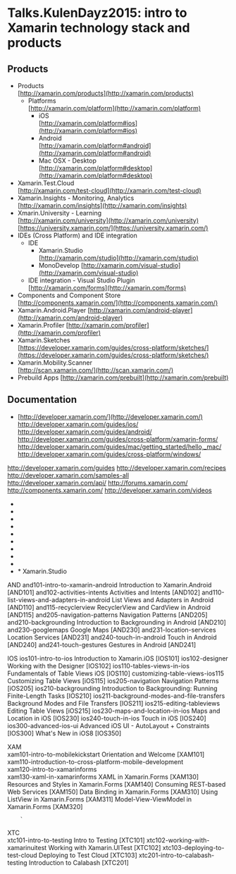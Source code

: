 # Talks.KulenDayz2015: intro to Xamarin technology stack and products


## Products

*	Products		
	[http://xamarin.com/products](http://xamarin.com/products)		
	*	Platforms		
		[http://xamarin.com/platform](http://xamarin.com/platform)	
		* 	iOS		
			[http://xamarin.com/platform#ios](http://xamarin.com/platform#ios)		
		* 	Android		
			[http://xamarin.com/platform#android](http://xamarin.com/platform#android)		
		* 	Mac OSX - Desktop	
			[http://xamarin.com/platform#desktop](http://xamarin.com/platform#desktop)		
*	Xamarin.Test.Cloud		
	[http://xamarin.com/test-cloud](http://xamarin.com/test-cloud)  	
*	Xamarin.Insights - Monitoring, Analytics		  
	[http://xamarin.com/insights](http://xamarin.com/insights)  	
*	Xmarin.University - Learning   		
	[http://xamarin.com/university](http://xamarin.com/university)
	[https://university.xamarin.com/](https://university.xamarin.com/)
*	IDEs (Cross Platform) and IDE integration	
	*	IDE
		*	Xamarin.Studio		
			[http://xamarin.com/studio](http://xamarin.com/studio)  	
		*	MonoDevelop
			[http://xamarin.com/visual-studio](http://xamarin.com/visual-studio)  	
	*	IDE integration - Visual Studio Plugin	 		
		[http://xamarin.com/forms](http://xamarin.com/forms)  	
*	Components and Component Store			
	[http://components.xamarin.com/](http://components.xamarin.com/)  	
*	Xamarin.Android.Player
	[http://xamarin.com/android-player](http://xamarin.com/android-player)  	
*	Xamarin.Profiler
	[http://xamarin.com/profiler](http://xamarin.com/profiler)  	
*	Xamarin.Sketches		
	[https://developer.xamarin.com/guides/cross-platform/sketches/](https://developer.xamarin.com/guides/cross-platform/sketches/)  	
*	Xamarin.Mobility.Scanner			
	[http://scan.xamarin.com/](http://scan.xamarin.com/)  	
*	Prebuild Apps
	[http://xamarin.com/prebuilt](http://xamarin.com/prebuilt)  	



## Documentation



* [http://developer.xamarin.com/](http://developer.xamarin.com/)
http://developer.xamarin.com/guides/ios/
http://developer.xamarin.com/guides/android/
http://developer.xamarin.com/guides/cross-platform/xamarin-forms/
http://developer.xamarin.com/guides/mac/getting_started/hello,_mac/
http://developer.xamarin.com/guides/cross-platform/windows/


http://developer.xamarin.com/guides
http://developer.xamarin.com/recipes
http://developer.xamarin.com/samples-all
http://developer.xamarin.com/api/
http://forums.xamarin.com/
http://components.xamarin.com/
http://developer.xamarin.com/videos


* []()
* []()
* []()
* []()
* []()
* []()
* []()
* []()
* []()
* []()
		*	Xamarin.Studio		






AND	and101-intro-to-xamarin-android	Introduction to Xamarin.Android [AND101]
	and102-activities-intents	Activities and Intents [AND102]
	and110-list-views-and-adapters-in-android	List Views and Adapters in Android [AND110]
	and115-recyclerview	RecyclerView and CardView in Android [AND115]
	and205-navigation-patterns	Navigation Patterns [AND205]
	and210-backgrounding	Introduction to Backgrounding in Android [AND210]
	and230-googlemaps	Google Maps [AND230]
	and231-location-services	Location Services [AND231]
	and240-touch-in-android	Touch in Android [AND240]
	and241-touch-gestures	Gestures in Android [AND241]
		
IOS	ios101-intro-to-ios	Introduction to Xamarin.iOS [IOS101]
	ios102-designer	Working with the Designer [IOS102]
	ios110-tables-views-in-ios	Fundamentals of Table Views iOS [IOS110]
	customizing-table-views-ios115	Customizing Table Views [iOS115]
	ios205-navigation	Navigation Patterns [iOS205]
	ios210-backgrounding	Introduction to Backgrounding: Running Finite-Length Tasks [IOS210]
	ios211-background-modes-and-file-transfers	Background Modes and File Transfers [IOS211]
	ios215-editing-tableviews	Editing Table Views [iOS215]
	ios230-maps-and-location-in-ios	Maps and Location in iOS [IOS230]
	ios240-touch-in-ios	Touch in iOS [IOS240]
	ios300-advanced-ios-ui	Advanced iOS UI - AutoLayout + Constraints [IOS300]
		What's New in iOS8 [IOS350]
		
		
		
XAM		
	xam101-intro-to-mobilekickstart	Orientation and Welcome [XAM101]
	xam110-introduction-to-cross-platform-mobile-development	
	xam120-intro-to-xamarinforms	
	xam130-xaml-in-xamarinforms	XAML in Xamarin.Forms [XAM130]
		Resources and Styles in Xamarin.Forms [XAM140]
		Consuming REST-based Web Services [XAM150]
		Data Binding in Xamarin.Forms [XAM310]
		Using ListView in Xamarin.Forms [XAM311]
		Model-View-ViewModel in Xamarin.Forms [XAM320]
		
		
		
		`
		
XTC		
	xtc101-intro-to-testing	Intro to Testing [XTC101]
	xtc102-working-with-xamarinuitest	Working with Xamarin.UITest [XTC102]
	xtc103-deploying-to-test-cloud	Deploying to Test Cloud [XTC103]
	xtc201-intro-to-calabash-testing	Introduction to Calabash [XTC201]
